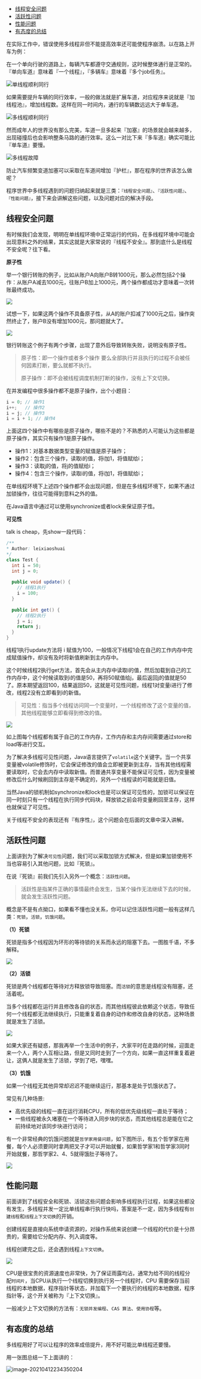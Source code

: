 <!-- TOC -->

- [线程安全问题](#线程安全问题)
- [活跃性问题](#活跃性问题)
- [性能问题](#性能问题)
- [有态度的总结](#有态度的总结)

<!-- /TOC -->

在实际工作中，错误使用多线程非但不能提高效率还可能使程序崩溃。以在路上开车为例：

在一个单向行驶的道路上，每辆汽车都遵守交通规则，这时候整体通行是正常的。『单向车道』意味着『一个线程』，『多辆车』意味着『多个job任务』。

![单线程顺利同行](https://cdn.jsdelivr.net/gh/smileArchitect/assets/202102/20210405225035.png)

如果需要提升车辆的同行效率，一般的做法就是扩展车道，对应程序来说就是『加线程池』，增加线程数。这样在同一时间内，通行的车辆数远远大于单车道。

![多线程顺利同行](https://cdn.jsdelivr.net/gh/smileArchitect/assets/202102/20210405225105.png)

然而成年人的世界没有那么完美，车道一旦多起来『加塞』的场景就会越来越多，出现碰撞后也会影响整条马路的通行效率。这么一对比下来『多车道』确实可能比『单车道』要慢。

![多线程故障](https://cdn.jsdelivr.net/gh/smileArchitect/assets/202102/20210405225214.png)

防止汽车频繁变道加塞可以采取在车道间增加『护栏』，那在程序的世界该怎么做呢？

程序世界中多线程遇到的问题归纳起来就是三类：`『线程安全问题』`、`『活跃性问题』`、`『性能问题』`，接下来会讲解这些问题，以及问题对应的解决手段。 

## 线程安全问题

有时候我们会发现，明明在单线程环境中正常运行的代码，在多线程环境中可能会出现意料之外的结果，其实这就是大家常说的『线程不安全』。那到底什么是线程不安全呢？往下看。

**原子性**

举一个银行转账的例子，比如从账户A向账户B转1000元，那么必然包括2个操作：从账户A减去1000元，往账户B加上1000元，两个操作都成功才意味着一次转账最终成功。

![](https://cdn.jsdelivr.net/gh/smileArchitect/assets/202102/20210407213510.png)

试想一下，如果这两个操作不具备原子性，从A的账户扣减了1000元之后，操作突然终止了，账户B没有增加1000元，那问题就大了。

![](https://cdn.jsdelivr.net/gh/smileArchitect/assets/202102/20210407213643.png)

银行转账这个例子有两个步骤，出现了意外后导致转账失败，说明没有原子性。

> 原子性：即一个操作或者多个操作 要么全部执行并且执行的过程不会被任何因素打断，要么就都不执行。
>
> 原子操作：即不会被线程调度机制打断的操作，没有上下文切换。

在并发编程中很多操作都不是原子操作，出个小题目：

```java
i = 0; // 操作1
i++;   // 操作2
i = j; // 操作3
i = i + 1; // 操作4
```

上面这四个操作中有哪些是原子操作，哪些不是的？不熟悉的人可能认为这些都是原子操作，其实只有操作1是原子操作。

- 操作1：对基本数据类型变量的赋值是原子操作；
- 操作2：包含三个操作，读取i的值，将i加1，将值赋给i；
- 操作3：读取j的值，将j的值赋给i；
- 操作4：包含三个操作，读取i的值，将i加1，将值赋给i；

在单线程环境下上述四个操作都不会出现问题，但是在多线程环境下，如果不通过加锁操作，往往可能得到意料之外的值。

在Java语言中通过可以使用synchronize或者lock来保证原子性。

**可见性**

talk is cheap，先show一段代码：

```java
/**
* Author: leixiaoshuai
*/
class Test {
  int i = 50;
  int j = 0;
  
  public void update() {
    // 线程1执行
    i = 100;
  }
  
  public int get() {
    // 线程2执行
    j = i;
    return j;
  }
}
```

线程1执行update方法将 i 赋值为100，一般情况下线程1会在自己的工作内存中完成赋值操作，却没有及时将新值刷新到主内存中。

这个时候线程2执行get方法，首先会从主内存中读取i的值，然后加载到自己的工作内存中，这个时候读取到i的值是50，再将50赋值给j，最后返回j的值就是50了。原本期望返回100，结果返回50，这就是可见性问题，线程1对变量i进行了修改，线程2没有立即看到i的新值。

> 可见性：指当多个线程访问同一个变量时，一个线程修改了这个变量的值，其他线程能够立即看得到修改的值。

![](https://cdn.jsdelivr.net/gh/smileArchitect/assets/202102/20210413211828.png)

如上图每个线程都有属于自己的工作内存，工作内存和主内存间需要通过store和load等进行交互。

为了解决多线程可见性问题，Java语言提供了`volatile`这个关键字。当一个共享变量被volatile修饰时，它会保证修改的值会立即被更新到主存，当有其他线程需要读取时，它会去内存中读取新值。而普通共享变量不能保证可见性，因为变量被修改后什么时候刷回到主存是不确定的，另外一个线程读的可能就是旧值。

当然Java的锁机制如synchronize和lock也是可以保证可见性的，加锁可以保证在同一时刻只有一个线程在执行同步代码块，释放锁之前会将变量刷回至主存，这样也就保证了可见性。

关于线程不安全的表现还有『有序性』，这个问题会在后面的文章中深入讲解。

## 活跃性问题

上面讲到为了解决`可见性`问题，我们可以采取加锁方式解决，但是如果加锁使用不当也容易引入其他问题，比如『死锁』。

在说『死锁』前我们先引入另外一个概念：`活跃性问题`。

> 活跃性是指某件正确的事情最终会发生，当某个操作无法继续下去的时候，就会发生活跃性问题。

概念是不是有点拗口，如果看不懂也没关系，你可以记住活跃性问题一般有这样几类：`死锁`，`活锁`，`饥饿问题`。

**（1）死锁**

死锁是指多个线程因为环形的等待锁的关系而永远的阻塞下去。一图胜千语，不多解释。

![](https://cdn.jsdelivr.net/gh/smileArchitect/assets/202102/20210408225930.png)

**（2）活锁**

死锁是两个线程都在等待对方释放锁导致阻塞。而`活锁`的意思是线程没有阻塞，还活着呢。

当多个线程都在运行并且修改各自的状态，而其他线程彼此依赖这个状态，导致任何一个线程都无法继续执行，只能重复着自身的动作和修改自身的状态，这种场景就是发生了活锁。

![](https://cdn.jsdelivr.net/gh/smileArchitect/assets/202102/20210413211905.png)

如果大家还有疑惑，那我再举一个生活中的例子，大家平时在走路的时候，迎面走来一个人，两个人互相让路，但是又同时走到了一个方向，如果一直这样重复着避让，这俩人就是发生了活锁，学到了吧，嘿嘿。

**（3）饥饿**

如果一个线程无其他异常却迟迟不能继续运行，那基本是处于饥饿状态了。

常见有几种场景:

- 高优先级的线程一直在运行消耗CPU，所有的低优先级线程一直处于等待；
- 一些线程被永久堵塞在一个等待进入同步块的状态，而其他线程总是能在它之前持续地对该同步块进行访问；

有一个非常经典的饥饿问题就是`哲学家用餐问题`，如下图所示，有五个哲学家在用餐，每个人必须要同时拿两把叉子才可以开始就餐，如果哲学家1和哲学家3同时开始就餐，那哲学家2、4、5就得饿肚子等待了。

![](https://cdn.jsdelivr.net/gh/smileArchitect/assets/202102/20210408233658.png)



## 性能问题

前面讲到了线程安全和死锁、活锁这些问题会影响多线程执行过程，如果这些都没有发生，多线程并发一定比单线程串行执行快吗，答案是不一定，因为多线程有`创建线程`和`线程上下文切换`的开销。

创建线程是直接向系统申请资源的，对操作系统来说创建一个线程的代价是十分昂贵的，需要给它分配内存、列入调度等。

线程创建完之后，还会遇到线程`上下文切换`。 

![](https://cdn.jsdelivr.net/gh/smileArchitect/assets/202102/20210409000028.png)

CPU是很宝贵的资源速度也非常快，为了保证雨露均沾，通常为给不同的线程分配`时间片`，当CPU从执行一个线程切换到执行另一个线程时，CPU 需要保存当前线程的本地数据，程序指针等状态，并加载下一个要执行的线程的本地数据，程序指针等，这个开关被称为『上下文切换』。

一般减少上下文切换的方法有：`无锁并发编程`、`CAS 算法`、`使用协程`等。

## 有态度的总结

多线程用好了可以让程序的效率成倍提升，用不好可能比单线程还要慢。

用一张图总结一下上面讲的：

![image-20210412234350204](https://cdn.jsdelivr.net/gh/smileArchitect/assets/202102/20210412234350.png)

